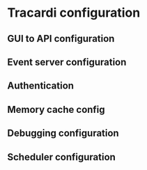 # Tracardi configuration

## GUI to API configuration

## Event server configuration

## Authentication

## Memory cache config

## Debugging configuration

## Scheduler configuration
